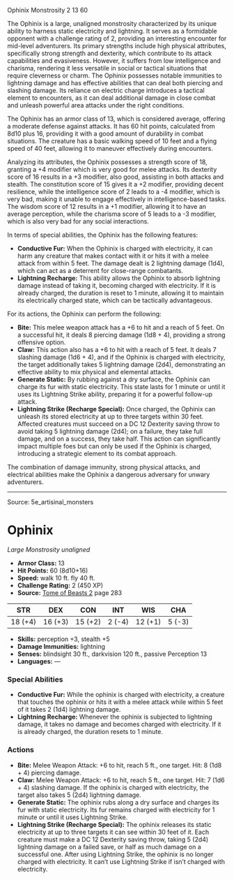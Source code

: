 <MonsterName/>Ophinix</MonsterName>
<CreatureType/>Monstrosity</CreatureType>
<CR/>2</CR>
<AC/>13</AC>
<HP/>60</HP>
<summary>The Ophinix is a large, unaligned monstrosity characterized by its unique ability to harness static electricity and lightning. It serves as a formidable opponent with a challenge rating of 2, providing an interesting encounter for mid-level adventurers. Its primary strengths include high physical attributes, specifically strong strength and dexterity, which contribute to its attack capabilities and evasiveness. However, it suffers from low intelligence and charisma, rendering it less versatile in social or tactical situations that require cleverness or charm. The Ophinix possesses notable immunities to lightning damage and has effective abilities that can deal both piercing and slashing damage. Its reliance on electric charge introduces a tactical element to encounters, as it can deal additional damage in close combat and unleash powerful area attacks under the right conditions.</summary>

<detail>

The Ophinix has an armor class of 13, which is considered average, offering a moderate defense against attacks. It has 60 hit points, calculated from 8d10 plus 16, providing it with a good amount of durability in combat situations. The creature has a basic walking speed of 10 feet and a flying speed of 40 feet, allowing it to maneuver effectively during encounters.

Analyzing its attributes, the Ophinix possesses a strength score of 18, granting a +4 modifier which is very good for melee attacks. Its dexterity score of 16 results in a +3 modifier, also good, assisting in both attacks and stealth. The constitution score of 15 gives it a +2 modifier, providing decent resilience, while the intelligence score of 2 leads to a -4 modifier, which is very bad, making it unable to engage effectively in intelligence-based tasks. The wisdom score of 12 results in a +1 modifier, allowing it to have an average perception, while the charisma score of 5 leads to a -3 modifier, which is also very bad for any social interactions.

In terms of special abilities, the Ophinix has the following features: 

- **Conductive Fur:** When the Ophinix is charged with electricity, it can harm any creature that makes contact with it or hits it with a melee attack from within 5 feet. The damage dealt is 2 lightning damage (1d4), which can act as a deterrent for close-range combatants.
- **Lightning Recharge:** This ability allows the Ophinix to absorb lightning damage instead of taking it, becoming charged with electricity. If it is already charged, the duration is reset to 1 minute, allowing it to maintain its electrically charged state, which can be tactically advantageous.

For its actions, the Ophinix can perform the following:

- **Bite:** This melee weapon attack has a +6 to hit and a reach of 5 feet. On a successful hit, it deals 8 piercing damage (1d8 + 4), providing a strong offensive option.
- **Claw:** This action also has a +6 to hit with a reach of 5 feet. It deals 7 slashing damage (1d6 + 4), and if the Ophinix is charged with electricity, the target additionally takes 5 lightning damage (2d4), demonstrating an effective ability to mix physical and elemental attacks.
- **Generate Static:** By rubbing against a dry surface, the Ophinix can charge its fur with static electricity. This state lasts for 1 minute or until it uses its Lightning Strike ability, preparing it for a powerful follow-up attack.
- **Lightning Strike (Recharge Special):** Once charged, the Ophinix can unleash its stored electricity at up to three targets within 30 feet. Affected creatures must succeed on a DC 12 Dexterity saving throw to avoid taking 5 lightning damage (2d4); on a failure, they take full damage, and on a success, they take half. This action can significantly impact multiple foes but can only be used if the Ophinix is charged, introducing a strategic element to its combat approach. 

The combination of damage immunity, strong physical attacks, and electrical abilities make the Ophinix a dangerous adversary for unwary adventurers.</detail>



---

Source: 5e_artisinal_monsters

# Ophinix

*Large* *Monstrosity* *unaligned*

- **Armor Class:** 13
- **Hit Points:** 60 (8d10+16)
- **Speed:** walk 10 ft. fly 40 ft.
- **Challenge Rating:** 2 (450 XP)
- **Source:** [Tome of Beasts 2](https://koboldpress.com/kpstore/product/tome-of-beasts-2-for-5th-edition) page 283

| STR | DEX | CON | INT | WIS | CHA |
| --- | --- | --- | --- | --- | --- |
| 18 (+4) | 16 (+3) | 15 (+2) | 2 (-4) | 12 (+1) | 5 (-3) |

- **Skills:** perception +3, stealth +5
- **Damage Immunities:** lightning
- **Senses:** blindsight 30 ft., darkvision 120 ft., passive Perception 13
- **Languages:** —

### Special Abilities

- **Conductive Fur:** While the ophinix is charged with electricity, a creature that touches the ophinix or hits it with a melee attack while within 5 feet of it takes 2 (1d4) lightning damage.
- **Lightning Recharge:** Whenever the ophinix is subjected to lightning damage, it takes no damage and becomes charged with electricity. If it is already charged, the duration resets to 1 minute.

### Actions

- **Bite:** Melee Weapon Attack: +6 to hit, reach 5 ft., one target. Hit: 8 (1d8 + 4) piercing damage.
- **Claw:** Melee Weapon Attack: +6 to hit, reach 5 ft., one target. Hit: 7 (1d6 + 4) slashing damage. If the ophinix is charged with electricity, the target also takes 5 (2d4) lightning damage.
- **Generate Static:** The ophinix rubs along a dry surface and charges its fur with static electricity. Its fur remains charged with electricity for 1 minute or until it uses Lightning Strike.
- **Lightning Strike (Recharge Special):** The ophinix releases its static electricity at up to three targets it can see within 30 feet of it. Each creature must make a DC 12 Dexterity saving throw, taking 5 (2d4) lightning damage on a failed save, or half as much damage on a successful one. After using Lightning Strike, the ophinix is no longer charged with electricity. It can’t use Lightning Strike if isn’t charged with electricity.




